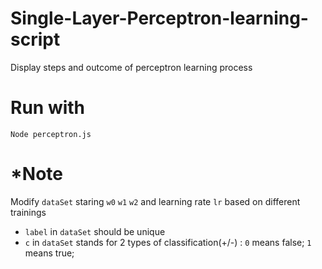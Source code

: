 # Single-Layer-Perceptron-learning-script
Display steps and outcome of perceptron learning process

# Run with 

`Node perceptron.js`


# *Note

Modify `dataSet` staring `w0` `w1` `w2` and learning rate `lr` based on different trainings

- `label` in `dataSet` should be unique
- `c` in `dataSet` stands for 2 types of classification(+/-) : `0` means false; `1` means true;
